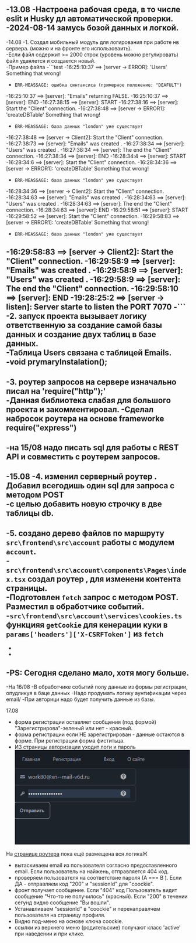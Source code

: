 -13.08
-Настроена рабочая среда, в то числе eslit и Husky дл автоматической проверки.\
-2024-08-14 замусь бозой данных и логкой.
-
-14.08
-1. Создал мобильный модуль для логирования  при работе нв сервера. (можно и на фронте его использоваить). \
-Если файл содержит >= 2000 строк (уровень можно регулировать) файл удаялется и создается новый. \
-Пример файла
-```test
-16:25:10:37 ==> [server -> ERROR]: 'Users' Something that wrong!
-     ERR-MEASSAGE: ошибка синтаксиса (примерное положение: "DEAFULT")
-16:25:10:37 ==> [server]: "Emails" returning FALSE.
-16:25:10:37 ==> [server]: END
-16:27:38:15 ==> [server]: START
-16:27:38:16 ==> [server]: Start the "Client" connection.
-16:27:38:48 ==> [server -> ERROR1]: 'createDBTable' Something that wrong!
-     ERR-MEASSAGE: база данных "london" уже существует
-16:27:38:48 ==> [server -> Client2]: Start the  "Client" connection.
-16:27:38:73 ==> [server]: "Emails" was created .
-16:27:38:34 ==> [server]: "Users" was created .
-16:27:38:34 ==> [server]: The end the "Client" connection.
-16:27:38:34 ==> [server]: END
-16:28:34:4 ==> [server]: START
-16:28:34:6 ==> [server]: Start the "Client" connection.
-16:28:34:36 ==> [server -> ERROR1]: 'createDBTable' Something that wrong!
-     ERR-MEASSAGE: база данных "london" уже существует
-16:28:34:36 ==> [server -> Client2]: Start the  "Client" connection.
-16:28:34:63 ==> [server]: "Emails" was created .
-16:28:34:63 ==> [server]: "Users" was created .
-16:28:34:63 ==> [server]: The end the "Client" connection.
-16:28:34:63 ==> [server]: END
-16:29:58:51 ==> [server]: START
-16:29:58:52 ==> [server]: Start the "Client" connection.
-16:29:58:83 ==> [server -> ERROR1]: 'createDBTable' Something that wrong!
-     ERR-MEASSAGE: база данных "london" уже существует
-16:29:58:83 ==> [server -> Client2]: Start the  "Client" connection.
-16:29:58:9 ==> [server]: "Emails" was created .
-16:29:58:9 ==> [server]: "Users" was created .
-16:29:58:9 ==> [server]: The end the "Client" connection.
-16:29:58:10 ==> [server]: END
-19:28:25:2 ==> [server -> listen]: Server starte to listen the PORT 7070
-```
-2. запуск проекта вызывает логику ответственную за создание самой базы данных и создание двух таблиц в базе данных.  \
-Таблица Users связана с таблицей  Emails. \
-void prymaryInstalation();
-
-3. роутер запросов на сервере  изначально писал на 'require("http");' \
-Данная библиотека слабая для большого проекта и закомментировал.
-Сделал набросок роутера на основе frameworke require("express")
-
-на 15/08 надо писать sql для работы с REST API и совместить с роутерем запросов.
-
-15.08
-4. изменил серверный роутер . Добавил всегодишь один sql для запроса с методом POST \
-с целью добавить новую строчку в две таблицы db.
-
-5. создано дерево файлов по маршруту `src\frontend\src\account`  работы с модулем `account`. \
-`src\frontend\src\account\components\Pages\index.tsx` создал роутер , для изменени контента страницы. \
-Подготовлен `fetch` запрос с методом POST.  Разместил в обработчике событий. \
-`src\frontend\src\account\services\cookies.ts` функцияя `getCookie` для кенерации куки в `params['headers']['X-CSRFToken']` из `fetch`
-
-
-
-PS: Сегодня сделано мало, хотя могу больше.
-
-На 16/08
-В обработчике событий полу данные из формы регистрации, опудликуя в баце данных
-Надо продумать логику аунтификации через email/
-При авторици надо будет получить данные из базы.

17.08
 - форма регистрации оставляет сообщения (под формой) "Зарегистрирова"-зеленый или нет - красный.
 - форма регистрации если НЕ зарегистрирован  - данные остаются в форме. При регистрации форма фиститьца.
 - ИЗ страницы авторизации уходит логи и пароль \
 ![img](./img/Screenshot_4.png)

 На [странице роутера](src\backend\src\server\router.ts) пока ещё размещена вся логикаЖ
 - вытаскиваем email из пользователя согласно предоставленного email. Если пользователь на найжень, отправляется 404 код.
 - проверяем пользователя на соответствие пароля (А === В ). Если ДА - отправляем код "200" и "sessionId" для "coockie".
 - фронт получает сообщение. Если "404" код Пользователь видит сообщение "Что-то не получилось" (красный). Если "200" в течении сегунд видно сообщение "Вы вошли".
 - Устанавливаем "sessionId" в "coockie" и перенаправлчем пользователя на страницу профиля.
 - Видно под-меню на основе ключа coockie.
 - ссылки из верхнего меню (родительские) получают класс 'active' при наведении и при клике.
